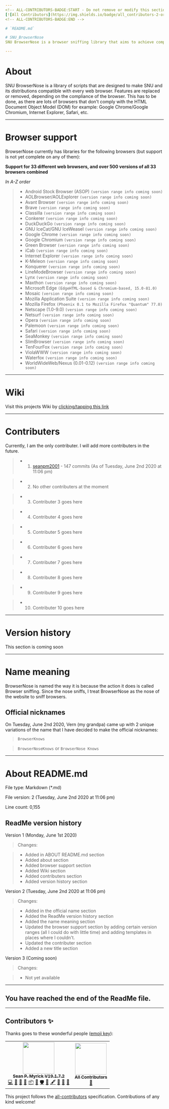```yaml
---
<!-- ALL-CONTRIBUTORS-BADGE:START - Do not remove or modify this section -->
[![All Contributors](https://img.shields.io/badge/all_contributors-2-orange.svg?style=flat-square)](#contributors-)
<!-- ALL-CONTRIBUTORS-BADGE:END -->

# `README.md`

# SNU_BrowserNose
SNU BrowserNose is a browser sniffing library that aims to achieve compatibility on all web browsers through replacement of features. It is designed to work on all browsers, all the way down to WWW/Nexus 0.1.

---
```


# About

SNU BrowserNose is a library of scripts that are designed to make SNU and its distributions compatible with every web browser. Features are replaced or removed, depending on the compliance of the browser. This has to be done, as there are lots of browsers that don't comply with the HTML Document Object Model (DOM) for example: Google Chrome/Google Chromium, Internet Explorer, Safari, etc.

---

# Browser support

BrowserNose currently has libraries for the following browsers (but support is not yet complete on any of them):

**Support for 33 different web browsers, and over 500 versions of all 33 browsers combined**

_In A-Z order_

> * Android Stock Browser (ASOP) `(version range info coming soon)`
> * AOLBrowser/AOLExplorer `(version range info coming soon)`
> * Avant Browser `(version range info coming soon)`
> * Brave `(version range info coming soon)`
> * Classilla `(version range info coming soon)`
> * Conkerer `(version range info coming soon)`
> * DuckDuckGo `(version range info coming soon)`
> * GNU IceCat/GNU IceWeasel `(version range info coming soon)`
> * Google Chrome `(version range info coming soon)`
> * Google Chromium `(version range info coming soon)`
> * Green Browser `(version range info coming soon)`
> * iCab `(version range info coming soon)`
> * Internet Explorer `(version range info coming soon)`
> * K-Meleon `(version range info coming soon)`
> * Konquerer `(version range info coming soon)`
> * LineModeBrowser `(version range info coming soon)`
> * Lynx `(version range info coming soon)`
> * Maxthon `(version range info coming soon)`
> * Microsoft Edge `(EdgeHTML-based & Chromium-based, 15.0-81.0)`
> * Mosaic `(version range info coming soon)`
> * Mozilla Application Suite `(version range info coming soon)`
> * Mozilla Firefox `(Phoenix 0.1 to Mozilla Firefox "Quantum" 77.0)`
> * Netscape (1.0-9.0) `(version range info coming soon)`
> * Netsurf `(version range info coming soon)`
> * Opera `(version range info coming soon)`
> * Palemoon `(version range info coming soon)`
> * Safari `(version range info coming soon)`
> * SeaMonkey `(version range info coming soon)`
> * SlimBrowser `(version range info coming soon)`
> * TenFourFox `(version range info coming soon)`
> * ViolaWWW `(version range info coming soon)`
> * Waterfox `(version range info coming soon)`
> * WorldWideWeb/Nexus (0.01-0.12) `(version range info coming soon)`

---

# Wiki

Visit this projects Wiki by [clicking/tapping this link](https://github.com/seanpm2001/SNU_BrowserNose/wiki)

---

# Contributers

Currently, I am the only contributer. I will add more contributers in the future.

> * 1. [seanpm2001](https://github.com/seanpm2001/) - 147 commits (As of Tuesday, June 2nd 2020 at 11:06 pm)

> * 2. No other contributers at the moment

> * 3. Contributer 3 goes here

> * 4. Contributer 4 goes here

> * 5. Contributer 5 goes here

> * 6. Contributer 6 goes here

> * 7. Contributer 7 goes here

> * 8. Contributer 8 goes here

> * 9. Contributer 9 goes here

> * 10. Contributer 10 goes here

---

# Version history

This section is coming soon

---

# Name meaning

BrowserNose is named the way it is because the action it does is called Browser sniffing. Since the nose sniffs, I treat BrowserNose as the nose of the website to sniff browsers.

## Official nicknames

On Tuesday, June 2nd 2020, Vern (my grandpa) came up with 2 unique variations of the name that I have decided to make the official nicknames:

> `BrowserKnows`

> `BrowserNoseKnows` or `BrowserNose Knows` 

---

# About README.md

File type: Markdown (*.md)

File version: 2 (Tuesday, June 2nd 2020 at 11:06 pm)

Line count: 0,155

## ReadMe version history

Version 1 (Monday, June 1st 2020)

> Changes:

> * Added in ABOUT README.md section
> * Added about section
> * Added browser support section
> * Added Wiki section
> * Added contributers section
> * Added version history section

Version 2 (Tuesday, June 2nd 2020 at 11:06 pm)

> Changes:

> * Added in the official name section
> * Added the ReadMe version history section
> * Added the name meaning section
> * Updated the browser support section by adding certain version ranges (all I could do with little time) and adding templates in places where I couldn't.
> * Updated the contributer section
> * Added a new title section

Version 3 (Coming soon)

> Changes:

> * Not yet available

---

## You have reached the end of the ReadMe file.

---

## Contributors ✨

Thanks goes to these wonderful people ([emoji key](https://allcontributors.org/docs/en/emoji-key)):

<!-- ALL-CONTRIBUTORS-LIST:START - Do not remove or modify this section -->
<!-- prettier-ignore-start -->
<!-- markdownlint-disable -->
<table>
  <tr>
    <td align="center"><a href="https://gist.github.com/seanpm2001/7e40a0e13c066a57577d8200b1afc6a3"><img src="https://avatars.githubusercontent.com/u/65933340?v=4?s=100" width="100px;" alt=""/><br /><sub><b>Sean P. Myrick V19.1.7.2</b></sub></a><br /><a href="https://github.com/seanpm2001/SNU_BrowserNose/commits?author=seanpm2001" title="Code">💻</a> <a href="https://github.com/seanpm2001/SNU_BrowserNose/commits?author=seanpm2001" title="Documentation">📖</a> <a href="#blog-seanpm2001" title="Blogposts">📝</a> <a href="https://github.com/seanpm2001/SNU_BrowserNose/issues?q=author%3Aseanpm2001" title="Bug reports">🐛</a> <a href="#platform-seanpm2001" title="Packaging/porting to new platform">📦</a> <a href="#projectManagement-seanpm2001" title="Project Management">📆</a> <a href="#security-seanpm2001" title="Security">🛡️</a> <a href="#data-seanpm2001" title="Data">🔣</a> <a href="#content-seanpm2001" title="Content">🖋</a> <a href="#design-seanpm2001" title="Design">🎨</a> <a href="#maintenance-seanpm2001" title="Maintenance">🚧</a> <a href="#ideas-seanpm2001" title="Ideas, Planning, & Feedback">🤔</a></td>
    <td align="center"><a href="https://allcontributors.org"><img src="https://avatars.githubusercontent.com/u/46410174?v=4?s=100" width="100px;" alt=""/><br /><sub><b>All Contributors</b></sub></a><br /><a href="https://github.com/seanpm2001/SNU_BrowserNose/commits?author=all-contributors" title="Documentation">📖</a></td>
  </tr>
</table>

<!-- markdownlint-restore -->
<!-- prettier-ignore-end -->

<!-- ALL-CONTRIBUTORS-LIST:END -->

This project follows the [all-contributors](https://github.com/all-contributors/all-contributors) specification. Contributions of any kind welcome!